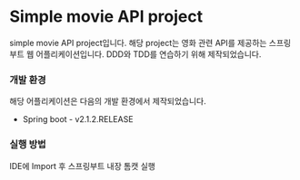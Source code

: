 Simple movie API project
=============

simple movie API project입니다.
해당 project는 영화 관련 API를 제공하는 스프링부트 웹 어플리케이션입니다. DDD와 TDD를 연습하기 위해 제작되었습니다. 

### 개발 환경
해당 어플리케이션은 다음의 개발 환경에서 제작되었습니다.
  - Spring boot - v2.1.2.RELEASE

### 실행 방법
IDE에 Import 후 스프링부트 내장 톰캣 실행
